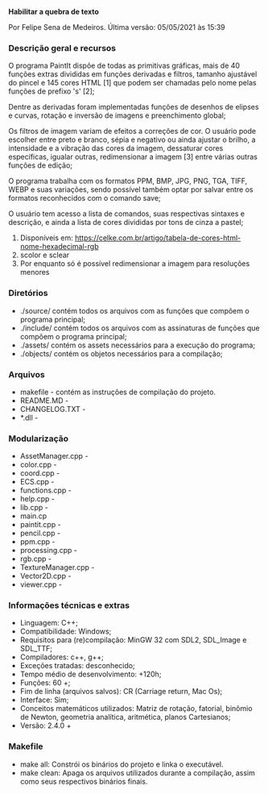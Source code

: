 **Habilitar a quebra de texto**

Por Felipe Sena de Medeiros.
Última versão: 05/05/2021 às 15:39

### Descrição geral e recursos

O programa PaintIt dispõe de todas as primitivas gráficas, mais de 40 funções extras divididas em funções derivadas e filtros, tamanho ajustável do pincel e 145 cores HTML [1] que podem ser chamadas pelo nome pelas funções de prefixo 's' [2];

Dentre as derivadas foram implementadas funções de desenhos de elipses e curvas, rotação e inversão de imagens e preenchimento global;

Os filtros de imagem variam de efeitos a correções de cor. O usuário pode escolher entre preto e branco, sépia e negativo ou ainda ajustar o brilho, a intensidade e a vibração das cores da imagem, dessaturar cores específicas, igualar outras, redimensionar a imagem [3] entre várias outras funções de edição;

O programa trabalha com os formatos PPM, BMP, JPG, PNG, TGA, TIFF, WEBP e suas variações, sendo possível também optar por salvar entre os formatos reconhecidos com o comando save;

O usuário tem acesso a lista de comandos, suas respectivas sintaxes e descrição, e ainda a lista de cores divididas por tons de cinza a pastel;

1. Disponíveis em: <https://celke.com.br/artigo/tabela-de-cores-html-nome-hexadecimal-rgb>
2. scolor e sclear
3. Por enquanto só é possível redimensionar a imagem para resoluções menores

### Diretórios

* ./source/ contém todos os arquivos com as funções que compõem o programa principal;
* ./include/ contém todos os arquivos com as assinaturas de funções que compõem o programa principal;
* ./assets/ contém os assets necessários para a execução do programa;
* ./objects/ contém os objetos necessários para a compilação;

### Arquivos

* makefile - contém as instruções de compilação do projeto.
* README.MD - 
* CHANGELOG.TXT - 
* \*.dll - 
 
### Modularização

* AssetManager.cpp - 
* color.cpp - 
* coord.cpp - 
* ECS.cpp - 
* functions.cpp - 
* help.cpp - 
* lib.cpp - 
* main.cp
* paintit.cpp - 
* pencil.cpp - 
* ppm.cpp - 
* processing.cpp - 
* rgb.cpp - 
* TextureManager.cpp - 
* Vector2D.cpp - 
* viewer.cpp - 

	
### Informações técnicas e extras

* Linguagem: C++;
* Compatibilidade: Windows;
* Requisitos para (re)compilação: MinGW 32 com SDL2, SDL_Image e SDL_TTF;
* Compiladores: c++, g++;
* Exceções tratadas: desconhecido;
* Tempo médio de desenvolvimento: +120h;
* Funções: 60 +;
* Fim de linha (arquivos salvos): CR (Carriage return, Mac Os);
* Interface: Sim;
* Conceitos matemáticos utilizados: Matriz de rotação, fatorial, binômio de Newton, geometria analítica, aritmética, planos Cartesianos;
* Versão: 2.4.0 +
	
### Makefile

* make all: Constrói os binários do projeto e linka o executável.
* make clean: Apaga os arquivos utilizados durante a compilação, assim como seus respectivos binários finais.

